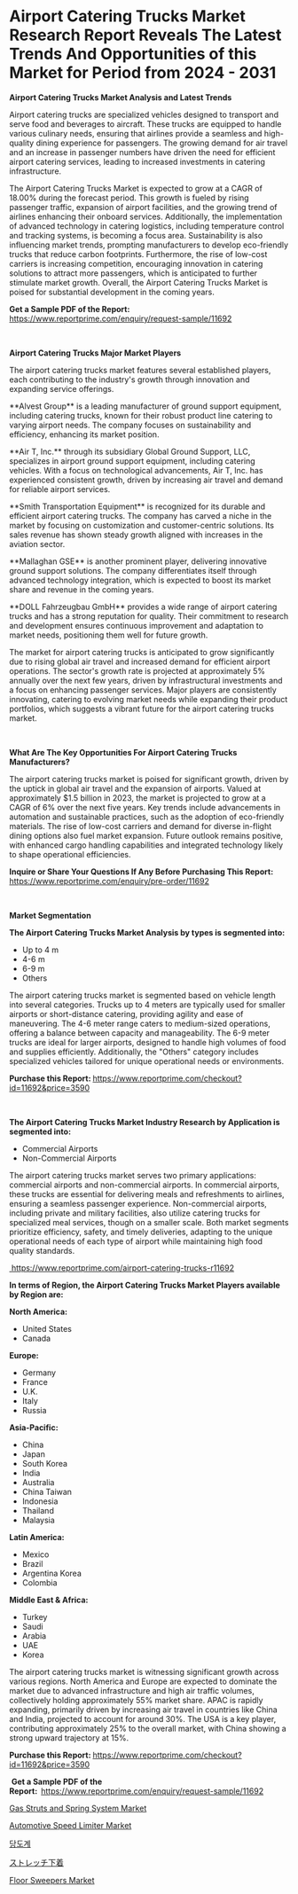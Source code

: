 <p><h1>Airport Catering Trucks Market Research Report Reveals The Latest Trends And Opportunities of this Market for Period from 2024 - 2031</h1></p><p><strong>Airport Catering Trucks Market Analysis and Latest Trends</strong></p>
<p><p>Airport catering trucks are specialized vehicles designed to transport and serve food and beverages to aircraft. These trucks are equipped to handle various culinary needs, ensuring that airlines provide a seamless and high-quality dining experience for passengers. The growing demand for air travel and an increase in passenger numbers have driven the need for efficient airport catering services, leading to increased investments in catering infrastructure.</p><p>The Airport Catering Trucks Market is expected to grow at a CAGR of 18.00% during the forecast period. This growth is fueled by rising passenger traffic, expansion of airport facilities, and the growing trend of airlines enhancing their onboard services. Additionally, the implementation of advanced technology in catering logistics, including temperature control and tracking systems, is becoming a focus area. Sustainability is also influencing market trends, prompting manufacturers to develop eco-friendly trucks that reduce carbon footprints. Furthermore, the rise of low-cost carriers is increasing competition, encouraging innovation in catering solutions to attract more passengers, which is anticipated to further stimulate market growth. Overall, the Airport Catering Trucks Market is poised for substantial development in the coming years.</p></p>
<p><strong>Get a Sample PDF of the Report:&nbsp;</strong> <a href="https://www.reportprime.com/enquiry/request-sample/11692">https://www.reportprime.com/enquiry/request-sample/11692</a></p>
<p>&nbsp;</p>
<p><strong>Airport Catering Trucks Major Market Players</strong></p>
<p><p>The airport catering trucks market features several established players, each contributing to the industry's growth through innovation and expanding service offerings.</p><p>**Alvest Group** is a leading manufacturer of ground support equipment, including catering trucks, known for their robust product line catering to varying airport needs. The company focuses on sustainability and efficiency, enhancing its market position.</p><p>**Air T, Inc.** through its subsidiary Global Ground Support, LLC, specializes in airport ground support equipment, including catering vehicles. With a focus on technological advancements, Air T, Inc. has experienced consistent growth, driven by increasing air travel and demand for reliable airport services.</p><p>**Smith Transportation Equipment** is recognized for its durable and efficient airport catering trucks. The company has carved a niche in the market by focusing on customization and customer-centric solutions. Its sales revenue has shown steady growth aligned with increases in the aviation sector.</p><p>**Mallaghan GSE** is another prominent player, delivering innovative ground support solutions. The company differentiates itself through advanced technology integration, which is expected to boost its market share and revenue in the coming years.</p><p>**DOLL Fahrzeugbau GmbH** provides a wide range of airport catering trucks and has a strong reputation for quality. Their commitment to research and development ensures continuous improvement and adaptation to market needs, positioning them well for future growth.</p><p>The market for airport catering trucks is anticipated to grow significantly due to rising global air travel and increased demand for efficient airport operations. The sector's growth rate is projected at approximately 5% annually over the next few years, driven by infrastructural investments and a focus on enhancing passenger services. Major players are consistently innovating, catering to evolving market needs while expanding their product portfolios, which suggests a vibrant future for the airport catering trucks market.</p></p>
<p>&nbsp;</p>
<p><strong>What Are The Key Opportunities For Airport Catering Trucks Manufacturers?</strong></p>
<p><p>The airport catering trucks market is poised for significant growth, driven by the uptick in global air travel and the expansion of airports. Valued at approximately $1.5 billion in 2023, the market is projected to grow at a CAGR of 6% over the next five years. Key trends include advancements in automation and sustainable practices, such as the adoption of eco-friendly materials. The rise of low-cost carriers and demand for diverse in-flight dining options also fuel market expansion. Future outlook remains positive, with enhanced cargo handling capabilities and integrated technology likely to shape operational efficiencies.</p></p>
<p><strong>Inquire or Share Your Questions If Any Before Purchasing This Report:</strong> <a href="https://www.reportprime.com/enquiry/pre-order/11692">https://www.reportprime.com/enquiry/pre-order/11692</a></p>
<p>&nbsp;</p>
<p><strong>Market Segmentation</strong></p>
<p><strong>The Airport Catering Trucks Market Analysis by types is segmented into:</strong></p>
<p><ul><li>Up to 4 m</li><li>4-6 m</li><li>6-9 m</li><li>Others</li></ul></p>
<p><p>The airport catering trucks market is segmented based on vehicle length into several categories. Trucks up to 4 meters are typically used for smaller airports or short-distance catering, providing agility and ease of maneuvering. The 4-6 meter range caters to medium-sized operations, offering a balance between capacity and manageability. The 6-9 meter trucks are ideal for larger airports, designed to handle high volumes of food and supplies efficiently. Additionally, the "Others" category includes specialized vehicles tailored for unique operational needs or environments.</p></p>
<p><strong>Purchase this Report:&nbsp;</strong><a href="https://www.reportprime.com/checkout?id=11692&price=3590">https://www.reportprime.com/checkout?id=11692&price=3590</a></p>
<p>&nbsp;</p>
<p><strong>The Airport Catering Trucks Market Industry Research by Application is segmented into:</strong></p>
<p><ul><li>Commercial Airports</li><li>Non-Commercial Airports</li></ul></p>
<p><p>The airport catering trucks market serves two primary applications: commercial airports and non-commercial airports. In commercial airports, these trucks are essential for delivering meals and refreshments to airlines, ensuring a seamless passenger experience. Non-commercial airports, including private and military facilities, also utilize catering trucks for specialized meal services, though on a smaller scale. Both market segments prioritize efficiency, safety, and timely deliveries, adapting to the unique operational needs of each type of airport while maintaining high food quality standards.</p></p>
<p><a href="https://www.reportprime.com/airport-catering-trucks-r11692">&nbsp;https://www.reportprime.com/airport-catering-trucks-r11692</a></p>
<p><strong>In terms of Region, the Airport Catering Trucks Market Players available by Region are:</strong></p>
<p>
    <p> <strong> North America: </strong>
        <ul>
            <li>United States</li>
            <li>Canada</li>
        </ul>
        </p> 
    <p> <strong> Europe: </strong>
        <ul>
            <li>Germany</li>
            <li>France</li>
            <li>U.K.</li>
            <li>Italy</li>
            <li>Russia</li>
        </ul>
        </p> 
    <p> <strong> Asia-Pacific: </strong>
        <ul>
            <li>China</li>
            <li>Japan</li>
            <li>South Korea</li>
            <li>India</li>
            <li>Australia</li>
            <li>China Taiwan</li>
            <li>Indonesia</li>
            <li>Thailand</li>
            <li>Malaysia</li>
        </ul>
        </p> 
    <p> <strong> Latin America: </strong>
        <ul>
            <li>Mexico</li>
            <li>Brazil</li>
            <li>Argentina Korea</li>
            <li>Colombia</li>
        </ul>
        </p> 
    <p> <strong> Middle East & Africa: </strong>
        <ul>
            <li>Turkey</li>
            <li>Saudi</li>
            <li>Arabia</li>
            <li>UAE</li>
            <li>Korea</li>
        </ul>
    </p>
    </p>
<p><p>The airport catering trucks market is witnessing significant growth across various regions. North America and Europe are expected to dominate the market due to advanced infrastructure and high air traffic volumes, collectively holding approximately 55% market share. APAC is rapidly expanding, primarily driven by increasing air travel in countries like China and India, projected to account for around 30%. The USA is a key player, contributing approximately 25% to the overall market, with China showing a strong upward trajectory at 15%.</p></p>
<p><strong>Purchase this Report: </strong><a href="https://www.reportprime.com/checkout?id=11692&price=3590">https://www.reportprime.com/checkout?id=11692&price=3590</a></p>
<p>&nbsp;<strong>Get a Sample PDF of the Report:&nbsp;&nbsp;</strong><a href="https://www.reportprime.com/enquiry/request-sample/11692">https://www.reportprime.com/enquiry/request-sample/11692</a></p>
<p><strong></strong></p>
<p><p><a href="https://issuu.com/reportprime-2/docs/gas-struts-and-spring-system-market_2522d1859237b7">Gas Struts and Spring System Market</a></p><p><a href="https://github.com/PeterParrish5/Market-Research-Report-List-6/blob/main/automotive-speed-limiter-market.md">Automotive Speed Limiter Market</a></p><p><a href="https://medium.com/@samiahussain82/%EC%82%AC%EC%B9%B4%EB%A6%AC%EB%AF%B8%ED%84%B0-%EC%8B%9C%EC%9E%A5%EC%9D%98-%EC%8B%AC%EC%B8%B5-%EB%B6%84%EC%84%9D-%ED%8A%B8%EB%A0%8C%EB%93%9C-%EC%8B%9C%EC%9E%A5-%EC%84%B8%EB%B6%84%ED%99%94-%EB%B0%8F-%EA%B2%BD%EC%9F%81-%EB%B6%84%EC%84%9D-f46277ca7b33">당도계</a></p><p><a href="https://medium.com/@dfs4ff/%E3%82%B9%E3%83%88%E3%83%AC%E3%83%83%E3%83%81%E4%B8%8B%E7%9D%80%E7%94%A3%E6%A5%AD%E5%88%86%E6%9E%90%E3%83%AC%E3%83%9D%E3%83%BC%E3%83%88-%E5%B8%82%E5%A0%B4%E8%A6%8F%E6%A8%A1%E3%81%AF14-4-%E3%81%AE%E5%B9%B4%E5%B9%B3%E5%9D%87%E6%88%90%E9%95%B7%E7%8E%87%E3%81%A7%E6%88%90%E9%95%B7%E3%81%97-2024%E5%B9%B4%E3%81%8B%E3%82%892031%E5%B9%B4%E3%81%BE%E3%81%A7%E3%81%AE%E6%9C%9F%E9%96%93%E3%82%92%E4%BA%88%E6%B8%AC%E3%81%95%E3%82%8C%E3%82%8B%E3%82%A2%E3%83%97%E3%83%AA%E3%82%B1%E3%83%BC%E3%82%B7%E3%83%A7%E3%83%B3-%E3%82%BF%E3%82%A4%E3%83%97-%E5%9C%B0%E5%9F%9F%E3%81%AB%E3%82%88%E3%81%A3%E3%81%A6-8ca0139fe491">ストレッチ下着</a></p><p><a href="https://medium.com/@crystalwastonh89/floor-sweepers-market-size-share-analysis-growth-trends-forecast-2024-2031-25fea952445a">Floor Sweepers Market</a></p></p>